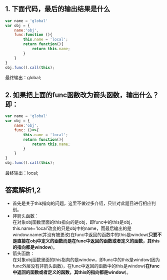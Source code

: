 ## 1. 下面代码，最后的输出结果是什么
```javascript
var name = 'global'
var obj = {
    name:'obj',
    func:function (){
        this.name = 'local';
        return function(){
            return this.name;
        }
    }
}
obj.func().call(this);
```
最终输出：global;
## 2. 如果把上面的func函数改为箭头函数，输出什么？即：
```javascript
var name = 'global'
var obj = {
    name:'obj',
    func: ()=>{
        this.name = 'local';
        return function(){
            return this.name;
        }
    }
}
obj.func().call(this);
```
最终输出：local;
## 答案解析1,2
- 首先是关于this指向的问题，这里不做过多介绍，只针对此题目进行相应判别。    
- 非箭头函数：   
在对象obj函数里面的this指向的是obj，即func中的this是obj，this.name='local'改变的只是obj中的name，而最后输出的是window.name(并没有被更改)在func中返回的函数中的this是window(**只要不是直接在obj中定义的函数而是在func中返回的函数或者定义的函数，其this的指向都是window**)。
- 箭头函数：     
在对象obj函数里面的this指向的是window，即func中的this是window(因为func外层没有非箭头函数)，在func中返回的函数中的this是window(**在func中返回的函数或者定义的函数，其this的指向都是window**)。


